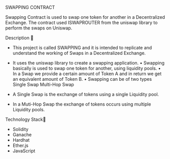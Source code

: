 SWAPPING CONTRACT

Swapping Contract is used to swap one token for another in a Decentralized Exchange.
The contract used ISWAPROUTER from the uniswap library to perform the swaps on Uniswap.

Description 📌
* This project is called SWAPPING and it is intended to replicate and understand the 
  working of Swaps in a Decentralized Exchange.
* It uses the uniswap library to create a swapping application.
•	Swapping basically is used to swap one token for another, using liquidity pools.
•	In a Swap we provide a certain amount of Token A and in return we get an equivalent amount of Token B.
•	Swapping can be of two types
    Single Swap
    Multi-Hop Swap
    
* A Single Swap is the exchange of tokens using a single Liquidity pool.
* In a Muti-Hop Swap the exchange of tokens occurs using multiple Liquidity pools.

Technology Stack📌
* Solidity
* Ganache
* Hardhat
* Ether.js
* JavaScript
